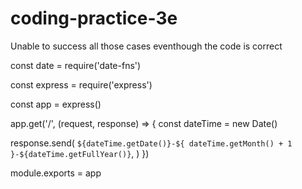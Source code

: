 # coding-practice-3e
Unable to success all those cases eventhough the code is correct

const date = require('date-fns')

const express = require('express')

const app = express()

app.get('/', (request, response) => {
  const dateTime = new Date()

  response.send(
    `${dateTime.getDate()}-${
      dateTime.getMonth() + 1
    }-${dateTime.getFullYear()}`,
  )
})

module.exports = app

